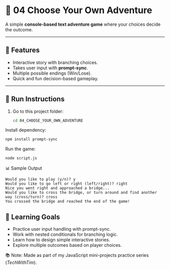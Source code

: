 # 🧭 04 Choose Your Own Adventure

A simple **console-based text adventure game** where your choices decide the outcome.

---

## 📝 Features

- Interactive story with branching choices.
- Takes user input with **prompt-sync**.
- Multiple possible endings (Win/Lose).
- Quick and fun decision-based gameplay.

---

## 🚀 Run Instructions
1. Go to this project folder:
   ```bash
   cd 04_CHOOSE_YOUR_OWN_ADVENTURE
  Install dependency:

   ```bash
   npm install prompt-sync
   ```
   Run the game:
   ```bash
   node script.js
   ```
📊 Sample Output
   ```
  Would you like to play (y/n)? y
  Would you like to go left or right (left/right)? right
  Nice you went right and approached a bridge...
  Would you like to cross the bridge, or turn around and find another way (cross/turn)? cross
  You crossed the bridge and reached the end of the game!

   ```


## 🎯 Learning Goals

 - Practice user input handling with prompt-sync.
 - Work with nested conditionals for branching logic.
 - Learn how to design simple interactive stories.
 - Explore multiple outcomes based on player choices.

📚 Note: Made as part of my JavaScript mini-projects practice series (_TechWithTim_).
